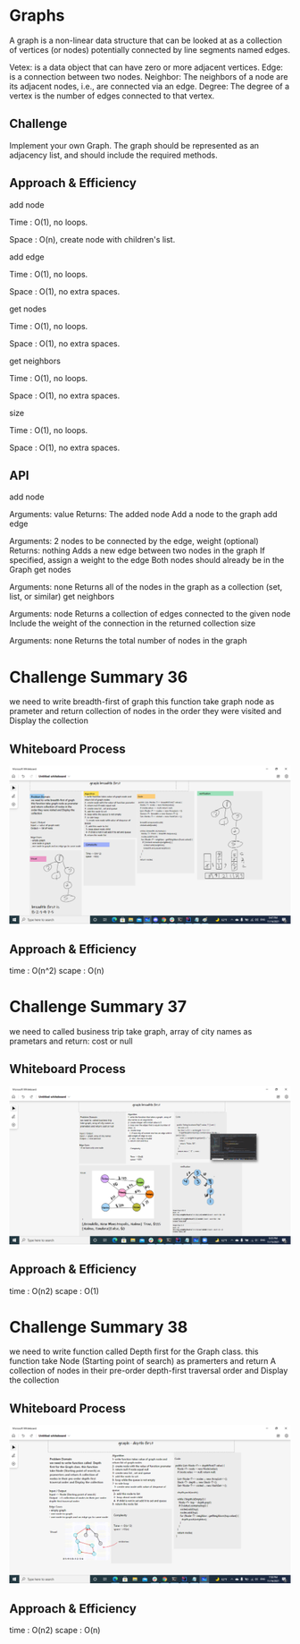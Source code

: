 # Graphs
A graph is a non-linear data structure that can be looked at as a collection of vertices (or nodes) potentially connected by line segments named edges.

Vetex: is a data object that can have zero or more adjacent vertices.
Edge: is a connection between two nodes.
Neighbor: The neighbors of a node are its adjacent nodes, i.e., are connected via an edge.
Degree: The degree of a vertex is the number of edges connected to that vertex.

## Challenge
Implement your own Graph. The graph should be represented as an adjacency list, and should include the required methods.

## Approach & Efficiency
add node

Time : O(1), no loops.

Space : O(n), create node with children's list.

add edge

Time : O(1), no loops.

Space : O(1), no extra spaces.

get nodes

Time : O(1), no loops.

Space : O(1), no extra spaces.

get neighbors

Time : O(1), no loops.

Space : O(1), no extra spaces.

size

Time : O(1), no loops.

Space : O(1), no extra spaces.
## API
add node

Arguments: value
Returns: The added node
Add a node to the graph
add edge

Arguments: 2 nodes to be connected by the edge, weight (optional)
Returns: nothing
Adds a new edge between two nodes in the graph If specified, assign a weight to the edge Both nodes should already be in the Graph
get nodes

Arguments: none
Returns all of the nodes in the graph as a collection (set, list, or similar)
get neighbors

Arguments: node
Returns a collection of edges connected to the given node Include the weight of the connection in the returned collection
size

Arguments: none
Returns the total number of nodes in the graph

# Challenge Summary 36
we need to write breadth-first of graph this function take
graph node as prameter and return collection of nodes in the order
they were visited and Display the collection
## Whiteboard Process
![graphBreadth](./lib/src/main/resources/graph-bradth-first.png)

## Approach & Efficiency
time : O(n^2)
scape : O(n)

# Challenge Summary 37
we need to  called business trip
take graph, array of city names as prametars and return: cost or null
## Whiteboard Process
![graphBreadth](./lib/src/main/resources/graph-business-trip.png)

## Approach & Efficiency
time : O(n2)
scape : O(1)

# Challenge Summary 38
we need to write function called  Depth first for the Graph class. this function
take Node (Starting point of search) as pramerters and return A collection of nodes in their pre-order depth-first traversal order and Display the collection
## Whiteboard Process
![graphBreadth](./lib/src/main/resources/graph-depth-first.png)

## Approach & Efficiency
time : O(n2)
scape : O(n)

